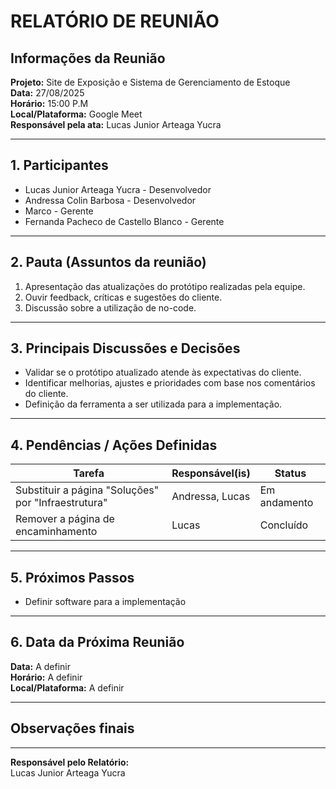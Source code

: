# RELATÓRIO DE REUNIÃO

## Informações da Reunião

**Projeto:** Site de Exposição e Sistema de Gerenciamento de Estoque  
**Data:** 27/08/2025  
**Horário:** 15:00 P.M  
**Local/Plataforma:** Google Meet  
**Responsável pela ata:** Lucas Junior Arteaga Yucra

---

## 1. Participantes

- Lucas Junior Arteaga Yucra - Desenvolvedor
- Andressa Colin Barbosa - Desenvolvedor
- Marco - Gerente
- Fernanda Pacheco de Castello Blanco - Gerente

---

## 2. Pauta (Assuntos da reunião)

1. Apresentação das atualizações do protótipo realizadas pela equipe.
2. Ouvir feedback, críticas e sugestões do cliente.
3. Discussão sobre a utilização de no-code.

---

## 3. Principais Discussões e Decisões

- Validar se o protótipo atualizado atende às expectativas do cliente.
- Identificar melhorias, ajustes e prioridades com base nos comentários do cliente.
- Definição da ferramenta a ser utilizada para a implementação.

---

## 4. Pendências / Ações Definidas

| Tarefa                                       | Responsável(is)       | Status         |
|----------------------------------------------|-----------------------|----------------|
| Substituir a página "Soluções" por "Infraestrutura" | Andressa, Lucas | Em andamento   |
| Remover a página de encaminhamento           | Lucas                 | Concluído      |

---

## 5. Próximos Passos

- Definir software para a implementação

---

## 6. Data da Próxima Reunião

**Data:** A definir  
**Horário:** A definir  
**Local/Plataforma:** A definir

---

## Observações finais


---

**Responsável pelo Relatório:**  
Lucas Junior Arteaga Yucra
